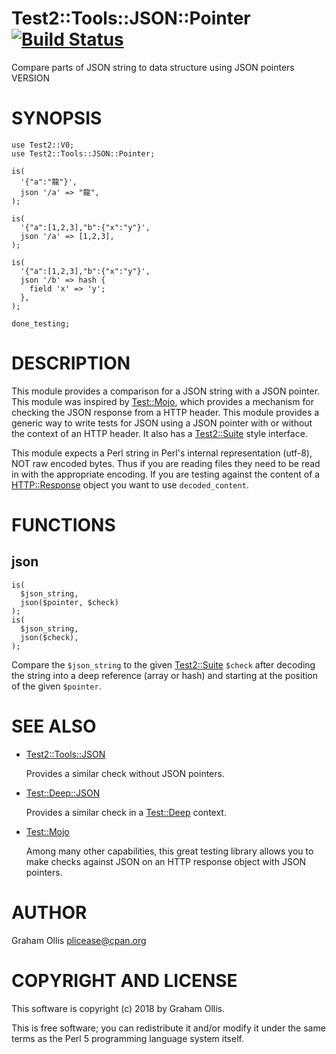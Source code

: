 # Test2::Tools::JSON::Pointer [![Build Status](https://secure.travis-ci.org/plicease/Test2-Tools-JSON-Pointer.png)](http://travis-ci.org/plicease/Test2-Tools-JSON-Pointer)

Compare parts of JSON string to data structure using JSON pointers VERSION

# SYNOPSIS

    use Test2::V0;
    use Test2::Tools::JSON::Pointer;
    
    is(
      '{"a":"龍"}',
      json '/a' => "龍",
    );
    
    is(
      '{"a":[1,2,3],"b":{"x":"y"}',
      json '/a' => [1,2,3],
    );
    
    is(
      '{"a":[1,2,3],"b":{"x":"y"}',
      json '/b' => hash {
        field 'x' => 'y';
      },
    );
    
    done_testing;

# DESCRIPTION

This module provides a comparison for a JSON string with a JSON pointer.  This
module was inspired by [Test::Mojo](https://metacpan.org/pod/Test::Mojo), which provides a mechanism for checking
the JSON response from a HTTP header.  This module provides a generic way to
write tests for JSON using a JSON pointer with or without the context of an
HTTP header.  It also has a [Test2::Suite](https://metacpan.org/pod/Test2::Suite) style interface.

This module expects a Perl string in Perl's internal representation (utf-8),
NOT raw encoded bytes.  Thus if you are reading files they need to be read
in with the appropriate encoding.  If you are testing against the content
of a [HTTP::Response](https://metacpan.org/pod/HTTP::Response) object you want to use `decoded_content`.

# FUNCTIONS

## json

    is(
      $json_string,
      json($pointer, $check)
    );
    is(
      $json_string,
      json($check),
    );

Compare the `$json_string` to the given [Test2::Suite](https://metacpan.org/pod/Test2::Suite) `$check` after
decoding the string into a deep reference (array or hash) and starting
at the position of the given `$pointer`.

# SEE ALSO

- [Test2::Tools::JSON](https://metacpan.org/pod/Test2::Tools::JSON)

    Provides a similar check without JSON pointers.

- [Test::Deep::JSON](https://metacpan.org/pod/Test::Deep::JSON)

    Provides a similar check in a [Test::Deep](https://metacpan.org/pod/Test::Deep) context.

- [Test::Mojo](https://metacpan.org/pod/Test::Mojo)

    Among many other capabilities, this great testing library allows you to make checks against JSON on
    an HTTP response object with JSON pointers.

# AUTHOR

Graham Ollis <plicease@cpan.org>

# COPYRIGHT AND LICENSE

This software is copyright (c) 2018 by Graham Ollis.

This is free software; you can redistribute it and/or modify it under
the same terms as the Perl 5 programming language system itself.
